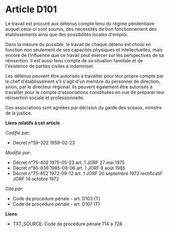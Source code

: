 # Article D101

Le travail est procuré aux détenus compte tenu du régime pénitentiaire auquel ceux-ci sont soumis, des nécessités de bon
fonctionnement des établissements ainsi que des possibilités locales d'emploi.

Dans la mesure du possible, le travail de chaque détenu est choisi en fonction non seulement de ses capacités physiques et
intellectuelles, mais encore de l'influence que ce travail peut exercer sur les perspectives de sa réinsertion. Il est aussi
tenu compte de sa situation familiale et de l'existence de parties civiles à indemniser.

Les détenus peuvent être autorisés à travailler pour leur propre compte par le chef d'établissement s'il s'agit d'un membre
du personnel de direction, sinon, par le directeur régional. Ils peuvent également être autorisés à travailler pour le compte
d'associations constituées en vue de préparer leur réinsertion sociale et professionnelle.

Ces associations sont agréées par décision du garde des sceaux, ministre de la justice.

**Liens relatifs à cet article**

_Codifié par_:

  - Décret n°59-322 1959-02-23

_Modifié par_:

  - Décret n°75-402 1975-05-23 art. 1 JORF 27 mai 1975
  - Décret n°85-836 1985-08-06 art. 1 JORF 8 août 1985
  - Décret n°75-852 1972-09-12 art. 1 JORF 20 septembre 1972 rectificatif JORF 14 octobre 1972

_Cité par_:

  - Code de procédure pénale - art. D103 (T)
  - Code de procédure pénale - art. D107 (T)

**Liens**:

  - TXT_SOURCE: Code de procédure pénale 714 à 728
